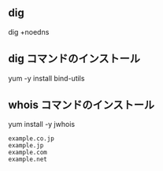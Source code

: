 ## dig
dig +noedns


## dig コマンドのインストール
yum -y install bind-utils

## whois コマンドのインストール
yum install -y jwhois

```
example.co.jp
example.jp
example.com
example.net
```

